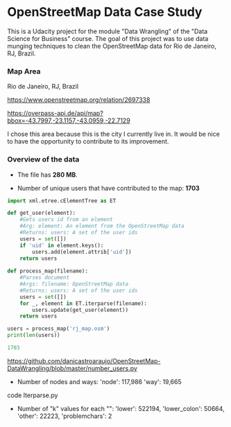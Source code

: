 # OpenStreetMap Data Case Study

This is a Udacity project for the module "Data Wrangling" of the "Data Science for Business" course. The goal of this project was to use data munging techniques to clean the OpenStreetMap data for Rio de Janeiro, RJ, Brazil.

### Map Area

Rio de Janeiro, RJ, Brazil 

https://www.openstreetmap.org/relation/2697338

https://overpass-api.de/api/map?bbox=-43.7997,-23.1157,-43.0959,-22.7129

I chose this area because this is the city I currently live in. It would be nice to have the opportunity to contribute to its improvement. 

### Overview of the data

- The file has **280 MB**. 

- Number of unique users that have contributed to the map: **1703**

```python 
import xml.etree.cElementTree as ET

def get_user(element):
    #Gets users id from an element 
    #Arg: element: An element from the OpenStreetMap data
    #Returns: users: A set of the user ids    
    users = set([])
    if 'uid' in element.keys():
        users.add(element.attrib['uid'])
    return users
    
def process_map(filename):    
    #Parses document 
    #Args: filename: OpenStreetMap data
    #Returns: users: A set of the user ids    
    users = set([])
    for _, element in ET.iterparse(filename):
        users.update(get_user(element))
    return users

users = process_map('rj_map.osm')
print(len(users))
```

```python 
1703
```

https://github.com/danicastroaraujo/OpenStreetMap-DataWrangling/blob/master/number_users.py

- Number of nodes and ways: 
 'node': 117,986
 'way': 19,665

code Iterparse.py

- Number of "k" values for each "<tag>":
'lower': 522194, 
'lower_colon': 50664, 
'other': 22223, 
'problemchars': 2

